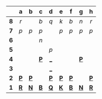 |     |  a  |  b  |  c  |  d  |  e  |  f  |  g  |  h  |
|:---:|:---:|:---:|:---:|:---:|:---:|:---:|:---:|:---:|
|  **8**  |  _r_  |     |  _b_  |  _q_  |  _k_  |  _b_  |  _n_  |  _r_  |
|  **7**  |  _p_  |  _p_  |  _p_  |     |  _p_  |  _p_  |  _p_  |  _p_  |
|  **6**  |     |     |  _n_  |     |     |     |     |     |
|  **5**  |     |     |     |  _p_  |     |     |     |     |
|  **4**  |     |     |  [**P**](http://localhost:8080/api/chess/select?square=c4)  |  [_](http://localhost:8080/api/chess/play?move=d2d4)  |     |     |  [**P**](http://localhost:8080/api/chess/select?square=g4)  |     |
|  **3**  |     |     |     |  [_](http://localhost:8080/api/chess/play?move=d2d3)  |     |     |     |     |
|  **2**  |  [**P**](http://localhost:8080/api/chess/select?square=a2)  |  [**P**](http://localhost:8080/api/chess/select?square=b2)  |     |  [**P**](http://localhost:8080/api/chess/select?square=d2)  |  [**P**](http://localhost:8080/api/chess/select?square=e2)  |  [**P**](http://localhost:8080/api/chess/select?square=f2)  |     |  [**P**](http://localhost:8080/api/chess/select?square=h2)  |
|  **1**  |  [**R**](https://github.com/grim-kalman)  |  [**N**](http://localhost:8080/api/chess/select?square=b1)  |  [**B**](https://github.com/grim-kalman)  |  [**Q**](http://localhost:8080/api/chess/select?square=d1)  |  [**K**](https://github.com/grim-kalman)  |  [**B**](http://localhost:8080/api/chess/select?square=f1)  |  [**N**](http://localhost:8080/api/chess/select?square=g1)  |  [**R**](https://github.com/grim-kalman)  |
